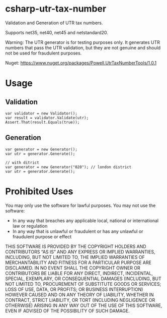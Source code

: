 # csharp-utr-tax-number
Validation and Generation of UTR tax numbers.

Supports net35, net40, net45 and netstandard20.

Warning: The UTR generator is for testing purposes only. It generates UTR numbers that pass the UTR validation,
but they are not genuine and should not be used for fraudulent purposes.

Nuget: https://www.nuget.org/packages/Powell.UtrTaxNumberTools/1.0.1

# Usage
## Validation
```
var validator = new Validator();
var result = validator.Validate(utr);
Assert.That(result.Equals(true));
```

## Generation
```
var generator = new Generator();
var utr = generator.Generate();

// with ditrict
var generator = new Generator("020"); // london district
var utr = generator.Generate();
```

# Prohibited Uses
You may only use the software for lawful purposes. You may not use the software: 

- In any way that breaches any applicable local, national or international law or regulation
- In any way that is unlawful or fraudulent or has any unlawful or fraudulent purpose or effect

THIS SOFTWARE IS PROVIDED BY THE COPYRIGHT HOLDERS AND CONTRIBUTORS “AS IS” AND ANY EXPRESS OR IMPLIED WARRANTIES, INCLUDING, BUT NOT LIMITED TO, THE IMPLIED WARRANTIES OF MERCHANTABILITY AND FITNESS FOR A PARTICULAR PURPOSE ARE DISCLAIMED. IN NO EVENT SHALL THE COPYRIGHT OWNER OR CONTRIBUTORS BE LIABLE FOR ANY DIRECT, INDIRECT, INCIDENTAL, SPECIAL, EXEMPLARY, OR CONSEQUENTIAL DAMAGES (INCLUDING, BUT NOT LIMITED TO, PROCUREMENT OF SUBSTITUTE GOODS OR SERVICES; LOSS OF USE, DATA, OR PROFITS; OR BUSINESS INTERRUPTION) HOWEVER CAUSED AND ON ANY THEORY OF LIABILITY, WHETHER IN CONTRACT, STRICT LIABILITY, OR TORT (INCLUDING NEGLIGENCE OR OTHERWISE) ARISING IN ANY WAY OUT OF THE USE OF THIS SOFTWARE, EVEN IF ADVISED OF THE POSSIBILITY OF SUCH DAMAGE.
